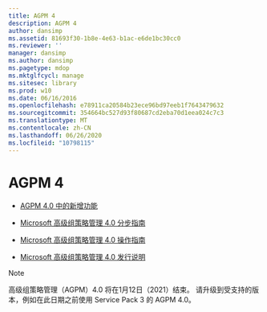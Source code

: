 ```yaml
---
title: AGPM 4
description: AGPM 4
author: dansimp
ms.assetid: 81693f30-1b8e-4e63-b1ac-e6de1bc30cc0
ms.reviewer: ''
manager: dansimp
ms.author: dansimp
ms.pagetype: mdop
ms.mktglfcycl: manage
ms.sitesec: library
ms.prod: w10
ms.date: 06/16/2016
ms.openlocfilehash: e78911ca20584b23ece96bd97eeb1f7643479632
ms.sourcegitcommit: 354664bc527d93f80687cd2eba70d1eea024c7c3
ms.translationtype: MT
ms.contentlocale: zh-CN
ms.lasthandoff: 06/26/2020
ms.locfileid: "10798115"
---
```

# AGPM 4


-   [AGPM 4.0 中的新增功能](whats-new-in-agpm-40.md)

-   [Microsoft 高级组策略管理 4.0 分步指南](step-by-step-guide-for-microsoft-advanced-group-policy-management-40.md)

-   [Microsoft 高级组策略管理 4.0 操作指南](operations-guide-for-microsoft-advanced-group-policy-management-40.md)

-   [Microsoft 高级组策略管理 4.0 发行说明](release-notes-for-microsoft-advanced-group-policy-management-40.md)

> [!NOTE]
> 高级组策略管理（AGPM）4.0 将在1月12日（2021）结束。 请升级到受支持的版本，例如在此日期之前使用 Service Pack 3 的 AGPM 4.0。

 





